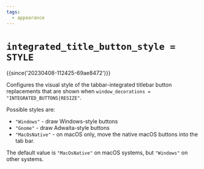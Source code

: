 ```yaml
---
tags:
  - appearance
---
```

# `integrated_title_button_style = STYLE`

{{since('20230408-112425-69ae8472')}}

Configures the visual style of the tabbar-integrated titlebar button
replacements that are shown when `window_decorations =
"INTEGRATED_BUTTONS|RESIZE"`.

Possible styles are:

* `"Windows"` - draw Windows-style buttons
* `"Gnome"` - draw Adwaita-style buttons
* `"MacOsNative"` - on macOS only, move the native macOS buttons into the tab bar.

The default value is `"MacOsNative"` on macOS systems, but `"Windows"` on other
systems.
